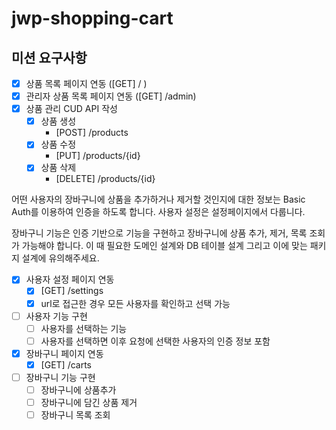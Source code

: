 # jwp-shopping-cart

## 미션 요구사항

- [x] 상품 목록 페이지 연동 ([GET] / )
- [x] 관리자 상품 목록 페이지 연동 ([GET] /admin)
- [x] 상품 관리 CUD API 작성
    - [x] 상품 생성
        - [POST] /products
    - [x] 상품 수정
        - [PUT] /products/{id}
    - [x] 상품 삭제
        - [DELETE] /products/{id}


어떤 사용자의 장바구니에 상품을 추가하거나 제거할 것인지에 대한 정보는 
Basic Auth를 이용하여 인증을 하도록 합니다. 사용자 설정은 설정페이지에서 다룹니다.

장바구니 기능은 인증 기반으로 기능을 구현하고 
장바구니에 상품 추가, 제거, 목록 조회가 가능해야 합니다. 
이 때 필요한 도메인 설계와 DB 테이블 설계 그리고 이에 맞는 패키지 설계에 유의해주세요.

- [x] 사용자 설정 페이지 연동
    - [x] [GET] /settings 
    - [x] url로 접근한 경우 모든 사용자를 확인하고 선택 가능
- [ ] 사용자 기능 구현
    - [ ] 사용자를 선택하는 기능
    - [ ] 사용자를 선택하면 이후 요청에 선택한 사용자의 인증 정보 포함
- [x] 장바구니 페이지 연동
    - [x] [GET] /carts
- [ ] 장바구니 기능 구현
    - [ ] 장바구니에 상품추가
    - [ ] 장바구니에 담긴 상품 제거
    - [ ] 장바구니 목록 조회
